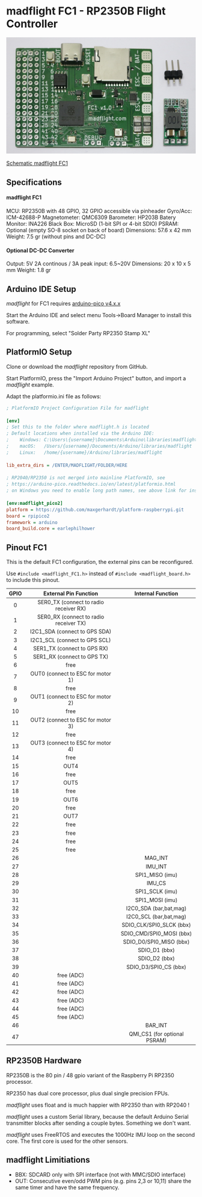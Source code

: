 # madflight FC1 - RP2350B Flight Controller

![](img/madflight-FC1_1.jpg)

[Schematic madflight FC1](/img/madflight-FC1.pdf)

## Specifications

#### madflight FC1

MCU: RP2350B with 48 GPIO, 32 GPIO accessible via pinheader
Gyro/Acc: ICM-42688-P
Magnetometer: QMC6309
Barometer: HP203B
Batery Monitor: INA226
Black Box: MicroSD (1-bit SPI or 4-bit SDIO)
PSRAM: Optional (empty SO-8 socket on back of board)
Dimensions: 57.6 x 42 mm
Weight: 7.5 gr (without pins and DC-DC)

#### Optional DC-DC Converter

Output: 5V 2A continous / 3A peak
input: 6.5~20V
Dimensions: 20 x 10 x 5 mm
Weight: 1.8 gr

## Arduino IDE Setup

_madflight_ for FC1 requires [arduino-pico v4.x.x](https://github.com/earlephilhower/arduino-pico)

Start the Arduino IDE and select menu Tools->Board Manager to install this software.

For programming, select "Solder Party RP2350 Stamp XL"

## PlatformIO Setup

Clone or download the _madflight_ repository from GitHub.

Start PlatformIO, press the "Import Arduino Project" button, and import a _madflight_ example.

Adapt the platformio.ini file as follows:

```ini
; PlatformIO Project Configuration File for madflight

[env]
; Set this to the folder where madflight.h is located
; Default locations when installed via the Arduino IDE:
;    Windows: C:\Users\{username}\Documents\Arduino\libraries\madflight
;    macOS:   /Users/{username}/Documents/Arduino/libraries/madflight
;    Linux:   /home/{username}/Arduino/libraries/madflight

lib_extra_dirs = /ENTER/MADFLIGHT/FOLDER/HERE

; RP2040/RP2350 is not merged into mainline PlatformIO, see 
; https://arduino-pico.readthedocs.io/en/latest/platformio.html
; on Windows you need to enable long path names, see above link for instructions

[env:madflight_pico2]
platform = https://github.com/maxgerhardt/platform-raspberrypi.git
board = rpipico2
framework = arduino
board_build.core = earlephilhower
```

## Pinout FC1

This is the default FC1 configuration, the external pins can be reconfigured. 

Use `#include <madflight_FC1.h>` instead of `#include <madflight_board.h>` to include this pinout. 

| GPIO | External Pin Function | Internal Function |
|:-:|:-:|:-:|
 0 | SER0_TX (connect to radio receiver RX) | 
 1 | SER0_RX (connect to radio receiver TX) | 
 2 | I2C1_SDA (connect to GPS SDA) | 
 3 | I2C1_SCL (connect to GPS SCL) | 
 4 | SER1_TX (connect to GPS RX) | 
 5 | SER1_RX (connect to GPS TX) | 
 6 | free | 
 7 | OUT0 (connect to ESC for motor 1) | 
 8 | free | 
 9 | OUT1 (connect to ESC for motor 2) | 
10 | free | 
11 | OUT2 (connect to ESC for motor 3) | 
12 | free | 
13 | OUT3 (connect to ESC for motor 4) | 
14 | free | 
15 | OUT4 | 
16 | free | 
17 | OUT5 | 
18 | free | 
19 | OUT6 | 
20 | free | 
21 | OUT7 | 
22 | free | 
23 | free | 
24 | free | 
25 | free | 
26 |  | MAG_INT
27 |  | IMU_INT
28 |  | SPI1_MISO (imu)
29 |  | IMU_CS
30 |  | SPI1_SCLK (imu)
31 |  | SPI1_MOSI (imu)
32 |  | I2C0_SDA (bar,bat,mag)
33 |  | I2C0_SCL (bar,bat,mag)
34 |  | SDIO_CLK/SPI0_SLCK (bbx)
35 |  | SDIO_CMD/SPI0_MOSI (bbx)
36 |  | SDIO_D0/SPI0_MISO (bbx)
37 |  | SDIO_D1 (bbx)
38 |  | SDIO_D2 (bbx)
39 |  | SDIO_D3/SPI0_CS (bbx)
40 | free (ADC) | 
41 | free (ADC) | 
42 | free (ADC) | 
43 | free (ADC) | 
44 | free (ADC) | 
45 | free (ADC) | 
46 |  | BAR_INT
47 |  | QMI_CS1 (for optional PSRAM)


## RP2350B Hardware

RP2350B is the 80 pin / 48 gpio variant of the Raspberry Pi RP2350 processor.

RP2350 has dual core processor, plus dual single precision FPUs.

_madflight_ uses float and is much happier with RP2350 than with RP2040 !

_madflight_ uses a custom Serial library, because the default Arduino Serial transmitter blocks after sending a couple bytes. Something we don't want.

_madflight_ uses FreeRTOS and executes the 1000Hz IMU loop on the second core. The first core is used for the other sensors.

## madflight Limitiations

- BBX: SDCARD only with SPI interface (not with MMC/SDIO interface)
- OUT: Consecutive even/odd PWM pins (e.g. pins 2,3 or 10,11) share the same timer and have the same frequency.
